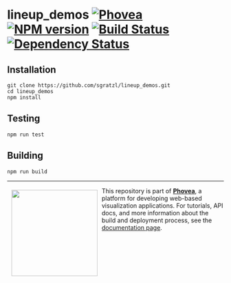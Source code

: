 lineup_demos [![Phovea][phovea-image]][phovea-url] [![NPM version][npm-image]][npm-url] [![Build Status][travis-image]][travis-url] [![Dependency Status][daviddm-image]][daviddm-url]
=====================



Installation
------------

```
git clone https://github.com/sgratzl/lineup_demos.git
cd lineup_demos
npm install
```

Testing
-------

```
npm run test
```

Building
--------

```
npm run build
```



***

<a href="https://caleydo.org"><img src="http://caleydo.org/assets/images/logos/caleydo.svg" align="left" width="200px" hspace="10" vspace="6"></a>
This repository is part of **[Phovea](http://phovea.caleydo.org/)**, a platform for developing web-based visualization applications. For tutorials, API docs, and more information about the build and deployment process, see the [documentation page](http://caleydo.org/documentation/).


[phovea-image]: https://img.shields.io/badge/Phovea-Application-1BA64E.svg
[phovea-url]: https://phovea.caleydo.org
[npm-image]: https://badge.fury.io/js/lineup_demos.svg
[npm-url]: https://npmjs.org/package/lineup_demos
[travis-image]: https://travis-ci.org/sgratzl/lineup_demos.svg?branch=master
[travis-url]: https://travis-ci.org/sgratzl/lineup_demos
[daviddm-image]: https://david-dm.org/sgratzl/lineup_demos.svg?theme=shields.io
[daviddm-url]: https://david-dm.org/sgratzl/lineup_demos

